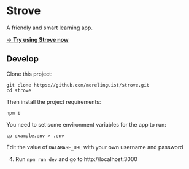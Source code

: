 # Strove

A friendly and smart learning app.

[→ **Try using Strove now**][site]

[site]: https://strove.co

## Develop

Clone this project:

```
git clone https://github.com/merelinguist/strove.git
cd strove
```

Then install the project requirements:

```
npm i
```

You need to set some environment variables for the app to run:

```
cp example.env > .env
```

Edit the value of `DATABASE_URL` with your own username and password

4. Run `npm run dev` and go to http://localhost:3000
